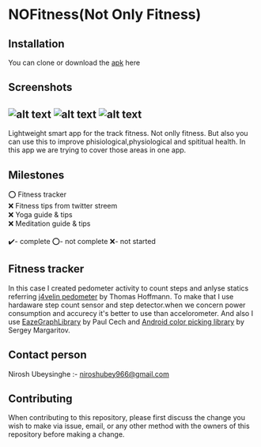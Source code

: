 # NOFitness(Not Only Fitness)
## Installation

You can clone or download the <a href="https://github.com/codezilla2018/NoFitness-Not-Only-Fitness-/blob/master/Demo/NOFitness.apk">apk</a> here <br/>
## Screenshots

![alt text](https://github.com/codezilla2018/NoFitness-Not-Only-Fitness-/blob/master/ScreenShots/splash.jpg)
![alt text](https://github.com/codezilla2018/NoFitness-Not-Only-Fitness-/blob/master/ScreenShots/pedometer.jpg)
![alt text](https://github.com/codezilla2018/NoFitness-Not-Only-Fitness-/blob/master/ScreenShots/settings.jpg)
---------------------------------------------------------------------------------------------------------------
  Lightweight smart app for the track fitness. Not onlly fitness. But also you can use this to improve phisiological,physiological and spititual health. In this app we are trying to cover those areas in one app.<br/>

## Milestones
:o: Fitness tracker <br/>
:x: Fitness tips from twitter streem<br/>
:x: Yoga guide & tips <br/>
:x: Meditation guide & tips <br/><br/>
:heavy_check_mark:- complete :o:- not complete :x:- not started

## Fitness tracker
  In this case I created pedometer activity to count steps and anlyse statics referring <a href=https://github.com/j4velin/Pedometer>j4velin pedometer</a> by Thomas Hoffmann. To make that I use hardaware step count sensor and step detector.when we concern power consumption and accurecy it's better to use than accelorometer. And also I use <a href=https://github.com/blackfizz/EazeGraph>EazeGraphLibrary</a> by Paul Cech and <a href="https://github.com/attenzione/android-ColorPickerPreference">Android color picking library</a> by Sergey Margaritov.
  
## Contact person
Nirosh Ubeysinghe :- niroshubey966@gmail.com

## Contributing
When contributing to this repository, please first discuss the change you wish to make via issue, email, or any other method with the owners of this repository before making a change.
